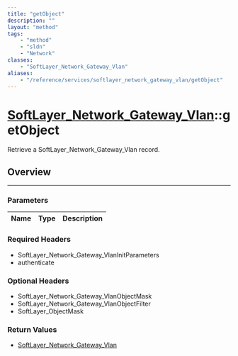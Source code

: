 ```yaml
---
title: "getObject"
description: ""
layout: "method"
tags:
    - "method"
    - "sldn"
    - "Network"
classes:
    - "SoftLayer_Network_Gateway_Vlan"
aliases:
    - "/reference/services/softlayer_network_gateway_vlan/getObject"
---
```

# [SoftLayer_Network_Gateway_Vlan](/reference/services/SoftLayer_Network_Gateway_Vlan)::getObject


Retrieve a SoftLayer_Network_Gateway_Vlan record.


## Overview 


-----

### Parameters 
|Name | Type | Description |
| --- | --- | --- |


### Required Headers
* SoftLayer_Network_Gateway_VlanInitParameters
* authenticate


### Optional Headers
* SoftLayer_Network_Gateway_VlanObjectMask
* SoftLayer_Network_Gateway_VlanObjectFilter
* SoftLayer_ObjectMask

### Return Values
* <a href='/reference/datatypes/SoftLayer_Network_Gateway_Vlan'>SoftLayer_Network_Gateway_Vlan </a>




